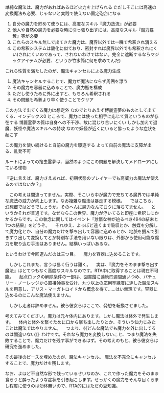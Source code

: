 単純な魔法は、魔力があればあるほど火力を上げられる
ただしそこには高速の変換魔法も必要、じゃないと実践で使えない固定砲台になる

1. 自分の魔力を貯めて使うには、高度なスキル『魔力放流』が必要
2. 他人や自然の魔力を必要な時に引っ張り出すには、高度なスキル『魔力簒奪』等が必要
3. これらのスキル無しで出てきた魔力は、魔界以外では一瞬で希釈され消える
4. この希釈システムは酸化に似ており、密封すれば魔界以外でも希釈されにくい(されにくいのであって、されないわけではない。完全に遮断するならマジックアイテムが必要、というか竹水筒に何を求めてんだ)

これら性質を満たしたのが、魔法キャンセルによる魔力生成
1. 魔法キャンセルすることで、魔力が魔法にならず周囲を漂う
2. その魔力を容器に込めることで、魔力瓶を構成
3. ただし使うために外に出すと、もちろん希釈される
4. その問題も希釈より早く使うことでクリア

この方法で出てくる魔力は想定外
なのでとりあえず博麗霊夢のものとして出てくる、インデックス0
ところで、魔力には使った相手に応じて質というものが存在する
博麗霊夢の質は自身への不干渉、故に混じり合いにくい
しかし加えて退魔、妖怪や魔法スキルへの特攻
なので妖怪が近くにいると酔ったような症状を起こす

この魔力を使い続けると自前の魔力を駆逐する
よって自前の魔法に支障が出る、乱発不可

ルートによっての捨虫霊夢は、当然のようにこの問題を解決してメドローアにしている怪物








『逆に言えば、魔力さえあれば、初期状態のプレイヤーでも高威力の魔法が使えるのではないか？』

　この考えは間違ってません。実際、そこいら中が魔力で充ちてる魔界では単純な魔法の威力が向上します。なお複雑な魔法は暴走する模様。
　ではこちら、幻想郷ではどうでしょうか。そのへんに魔力なんてロクに落ちてません。
　というかそれが普通です。なぜならこの世界、魔力が浮いてると即座に希釈しにかかるからです。この執念に関してはイベント『怠惰な神が辿るべき494の結末と1つの結果』をどうぞ。
　それゆえ、よっぽど遠くまで吸収とか、触媒を分解して魔力化とか、自分の魔力だけを撃ち出して容器に込めるとか、地脈を掴んで引きずり出して変換してとか特別な手法を用いない限りは、外部から使用可能な魔力を取り込む手法はありません。結構いっぱいあるな。

というわけで今回選んだのは三つ目。
　魔力を容器に込めることです。

　しかしこれまた、言うは易く行うは難く。
　実は、『魔力をそのまま撃ち出す魔法』はとてつもなく高度なスキルなのです。RTA中に取得することは現在不可能。
　起点ロックの解除条件の一部は、図書館に連続四週間通いつめ、パチュリー・ノーレッジから直接師事を受け、九つ以上の応用塾練度に達した魔法スキルを用意し、アリス・マーガトロイドから概念を得て……はい無理です。容器に込めるのにこんな魔法使えません。


　しかし走者は諦めません。彼ら彼女らはここで、発想を転換させました。


考えてみてください。魔力は元々体内にあります。しかし魔法は体外で発生します。
　体内と体外を繋ぐために口から撃ち出したりとか、そういう仙力じみたことは魔法ではやりません。
　つまり、《《どんな魔法でも魔力を外に出してるのは間違いない》》わけです。それなら魔力を変換しないこと、つまり魔法を失敗することで、魔力だけを残す事ができるはず。その考えのもと、彼ら彼女らは研究を進めました。

その最後のピースを埋めたのが、魔法キャンセル。
魔法を不完全にキャンセルすることで、魔力だけを残します。

なお、よほど不自然な形で残っているせいなのか、これで作った魔力をそのまま食らうと酔ったような症状を引き起こします。せっかくの魔力をそんな目くらまし程度に使うのは勿体無いので、RTA的にはただの豆知識。
　

